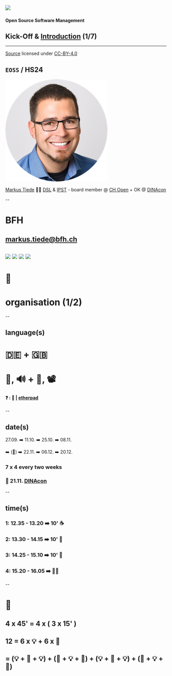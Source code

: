 [![](https://upload.wikimedia.org/wikipedia/commons/thumb/2/25/Berner_Fachhochschule_Logo_small.svg/128px-Berner_Fachhochschule_Logo_small.svg.png)](https://commons.wikimedia.org/wiki/File:Berner_Fachhochschule_Logo_small.svg)

#### Open Source Software Management

## Kick-Off & [Introduction](https://digital-sustainability.github.io/module-eoss-ospo101/module1/) (1/7)

<hr>

[Source](https://github.com/digital-sustainability/module-eoss/tree/main/docs/content/01) licensed under [CC-BY-4.0](https://github.com/digital-sustainability/module-eoss/blob/main/LICENSE)

`EOSS` / **HS24**
--
![me](https://github.com/MarkusTiede/about/raw/main/img/me-circle.png)

[Markus Tiede](http://www.mtiede.de) 👨‍🏫 [DSL](https://www.bfh.ch/de/forschung/forschungsbereiche/digital-sustainability-lab/) & [IPST](https://www.bfh.ch/de/forschung/forschungsbereiche/public-sector-transformation/) - board member @ [CH Open](https://www.ch-open.ch) + OK @ [DINAcon](https://dinacon.ch)

--
# BFH

## markus.tiede@bfh.ch

[<img width="32" src="https://cdn.jsdelivr.net/npm/simple-icons@v9/icons/github.svg" />](https://github.com/MarkusTiede/)
[<img width="32" src="https://cdn.jsdelivr.net/npm/simple-icons@v9/icons/linkedin.svg" />](https://www.linkedin.com/in/markus-tiede/)
[<img width="32" src="https://cdn.jsdelivr.net/npm/simple-icons@v9/icons/eclipseide.svg" />](https://accounts.eclipse.org/users/mtiede)
[<img width="32" src="https://cdn.jsdelivr.net/npm/simple-icons@v9/icons/x.svg" />](https://twitter.com/MarkusTiede)
---
# 🧱
# organisation (1/2)
--
## language(s)

# 🇩🇪 + 🇬🇧
# 🎤, 🔊 + 📝, 📽️
#### ❓ : 🙋 | [etherpad](https://etherpad.wikimedia.org/p/bfh-ch-module-eoss-hs24)
--
## date(s) 

27.09. ➡️ 11.10. ➡️ 25.10. ➡️ 08.11. 

 ➡️ (🌟) ➡️ 22.11. ➡️ 06.12. ➡️ 20.12. 

### 7 x 4 every two weeks

### 🌟 21.11. [DINAcon](https://dinacon.ch)
--
## time(s)

### 1: 12.35 - 13.20 ➡️ 10' ☕

### 2: 13.30 - 14.15 ➡️ 10' 🌳

### 3: 14.25 - 15.10 ➡️ 10' 🍵

### 4: 15.20 - 16.05 ➡️ 🧑‍🎓
--
# 🍔

## 4 x 45' =  4 x ( 3 x 15' )

## 12 = 6 x 💡 + 6 x 💪

## = (💡 + 💪 + 💡) + (💪 + 💡 + 💪) + (💡 + 💪 + 💡) + (💪 + 💡 + 💪)
